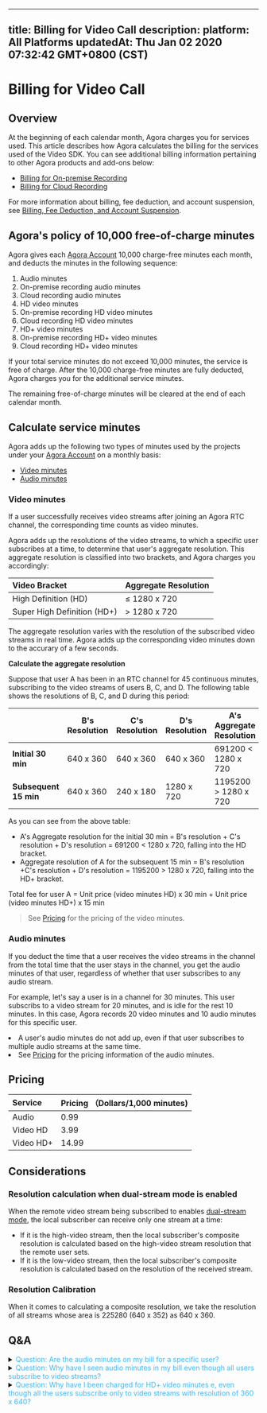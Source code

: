 
---
title: Billing for Video Call
description: 
platform: All Platforms
updatedAt: Thu Jan 02 2020 07:32:42 GMT+0800 (CST)
---
# Billing for Video Call
## Overview


At the beginning of each calendar month, Agora charges you for services used. This article describes how Agora calculates the billing for the services used of the Video SDK. You can see additional billing information pertaining to other Agora products and add-ons below:



- [Billing for On-premise Recording](https://docs.agora.io/en/Recording/billing_recording?platform=All%20Platforms)
- [Billing for Cloud Recording](https://docs.agora.io/en/cloud-recording/billing_cloud_recording?platform=All%20Platforms)



For more information about billing, fee deduction, and account suspension, see [Billing, Fee Deduction, and Account Suspension](https://docs.agora.io/en/faq/billing_account).

## Agora's policy of 10,000 free-of-charge minutes

Agora gives each [Agora Account](https://console.agora.io/) 10,000 charge-free minutes each month, and deducts the minutes in the following sequence: 

1. Audio minutes
2. On-premise recording audio minutes
3. Cloud recording audio minutes 
4. HD video minutes
5. On-premise recording HD video minutes
6. Cloud recording HD video minutes
7. HD+ video minutes
8. On-premise recording HD+ video minutes
9. Cloud recording HD+ video minutes

If your total service minutes do not exceed 10,000 minutes, the service is free of charge. After the 10,000 charge-free minutes are fully deducted, Agora charges you for the additional service minutes.

<div class="alert note">The remaining free-of-charge minutes will be cleared at the end of each calendar month.</div>

## Calculate service minutes




Agora adds up the following two types of minutes used by the projects under your [Agora Account](https://console.agora.io/) on a monthly basis:

- [Video minutes](#vmin)
- [Audio minutes](#amin)
  







### <a name="vmin"></a>Video minutes 

If a user successfully receives video streams after joining an Agora RTC channel, the corresponding time counts as video minutes. 

Agora adds up the resolutions of the video streams, to which a specific user subscribes at a time, to determine that user's aggregate resolution. This aggregate resolution is classified into two brackets, and Agora charges you accordingly: 



| Video Bracket         | Aggregate Resolution |
| :-------------------- | :------------------- |
| High Definition (HD)  | ≤ 1280 x 720         |
| Super High Definition (HD+) | > 1280 x 720         |





<div class="alert note">The aggregate resolution varies with the resolution of the subscribed video streams in real time. Agora adds up the corresponding video minutes down to the accurary of a few seconds.</div>

**Calculate the aggregate resolution**

Suppose that user A has been in an RTC channel for 45 continuous minutes, subscribing to the video streams of users B, C, and D. The following table shows the resolutions of B, C, and D during this period:

|                       | B's Resolution | C's Resolution | D's Resolution | A's Aggregate Resolution |
| --------------------- | ------------ | ------------ | ------------ | ------------------------- |
| **Initial 30 min**      | 640 x 360    | 640 x 360    | 640 x 360    | 691200 < 1280 x 720       |
| **Subsequent 15 min** | 640 x 360    | 240 x 180    | 1280 x 720   | 1195200 > 1280 x 720      |

As you can see from the above table: 

- A's Aggregate resolution for the initial 30 min = B's resolution + C's resolution + D's resolution = 691200 < 1280 x 720, falling into the HD bracket. 
- Aggregate resolution of A for the subsequent 15 min = B's resolution +C's resolution + D's resolution = 1195200 > 1280 x 720, falling into the HD+ bracket. 

Total fee for user A = Unit price (video minutes HD) x 30 min + Unit price (video minutes HD+) x 15 min

> See [Pricing](#billing) for the pricing of the video minutes.
> 
> 

### <a name="amin"></a>Audio minutes 

If you deduct the time that a user receives the video streams in the channel from the total time that the user stays in the channel, you get the audio minutes of that user, regardless of whether that user subscribes to any audio stream. 

For example, let's say a user is in a channel for 30 minutes. This user subscribs to a video stream for 20 minutes, and is idle for the rest 10 minutes. In this case, Agora records 20 video minutes and 10 audio minutes for this specific user.

<div class="alert note"><li>A user's audio minutes do not add up, even if that user subscribes to multiple audio streams at the same time. </li><li>See <a href="#billing">Pricing</a> for the pricing information of the audio minutes. </li></div>






## Pricing





| Service<a name="billing"></a> | Pricing （Dollars/1,000 minutes) |
| :---------------------------- | :------------------------------- |
| Audio                         | 0.99                             |
| Video HD                      | 3.99                             |
| Video HD+                     | 14.99                            |









## Considerations



### Resolution calculation when dual-stream mode is enabled 

When the remote video stream being subscribed to enables [dual-stream mode](https://docs.agora.io/en/Agora%20Platform/terms?platform=All%20Platforms#a-name-dualadual-stream-mode), the local subscriber can receive only one stream at a time: 

- If it is the high-video stream, then the local subscriber's composite resolution is calculated based on the high-video stream resolution that the remote user sets. 
- If it is the low-video stream, then the local subscriber's composite resolution is calculated based on the resolution of the received stream. 

### Resolution Calibration

When it comes to calculating a composite resolution, we take the resolution of all streams whose area is 225280 (640 x 352) as 640 x 360. 







## Q&A



<details>
	<summary><font color="#3ab7f8">Question: Are the audio minutes on my bill for a specific user?</font></summary>

No. The audio minutes that you see on your bill are the sum of the audio minutes used by all users under your Agora account. In other words, the audio minutes are <i>not</i> for a specific user or for users in a specific channel.  

</details>




<details>
	<summary><font color="#3ab7f8">Question: Why have I seen audio minutes in my bill even though all users subscribe to video streams?</font></summary>

Chances are: <ul><li>The user being subscribed to has not subscribed to any video stream.</li><li>After subscribing to a video stream, a user has not received any video stream due to poor network conditions or issues on the host side. </li></ul> If either of these conditions occurs, the corresponding user's aggregate resolution is 0 and the user's service time counts as the audio minutes. 

</details>
<details>
	<summary><font color="#3ab7f8">Question: Why have I been charged for HD+ video minutes e, even though all the users subscribe only to video streams with resolution of 360 x 640?</font></summary>

The aggregate resolution is a sum of all the resolutions of the video streams, to which a user subscribe. That said, the more video streams a user subscribe to, the more likely that user's aggregate resolution falls into the HD+ bracket ( > 1280 x 720). 
</details>







